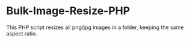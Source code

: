 # Bulk-Image-Resize-PHP
This PHP script resizes all png/jpg images in a folder, keeping the same aspect ratio.
